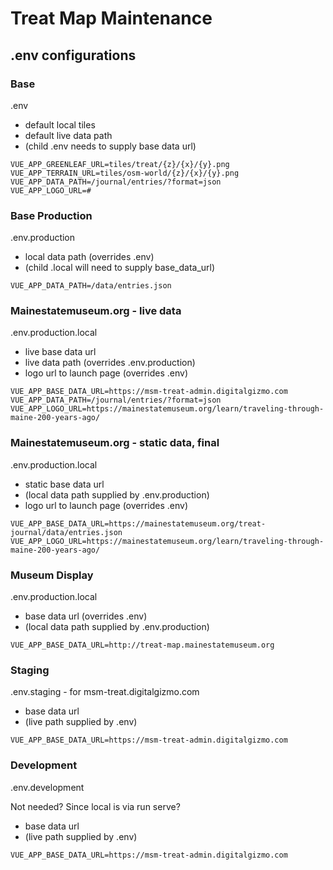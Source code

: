 # Treat Map Maintenance

##  .env configurations

### Base

.env

- default local tiles
- default live data path
- (child .env needs to supply base data url)

```
VUE_APP_GREENLEAF_URL=tiles/treat/{z}/{x}/{y}.png
VUE_APP_TERRAIN_URL=tiles/osm-world/{z}/{x}/{y}.png
VUE_APP_DATA_PATH=/journal/entries/?format=json
VUE_APP_LOGO_URL=#
```

### Base Production

.env.production

- local data path (overrides .env)
- (child .local will need to supply base_data_url)

```
VUE_APP_DATA_PATH=/data/entries.json
```

### Mainestatemuseum.org - live data

.env.production.local

- live base data url 
- live data path (overrides .env.production)
- logo url to launch page (overrides .env)

```
VUE_APP_BASE_DATA_URL=https://msm-treat-admin.digitalgizmo.com
VUE_APP_DATA_PATH=/journal/entries/?format=json
VUE_APP_LOGO_URL=https://mainestatemuseum.org/learn/traveling-through-maine-200-years-ago/
```

### Mainestatemuseum.org - static data, final

.env.production.local

- static base data url 
- (local data path supplied by .env.production)
- logo url to launch page (overrides .env)

```
VUE_APP_BASE_DATA_URL=https://mainestatemuseum.org/treat-journal/data/entries.json
VUE_APP_LOGO_URL=https://mainestatemuseum.org/learn/traveling-through-maine-200-years-ago/
```

### Museum Display

.env.production.local

- base data url (overrides .env)
- (local data path supplied by .env.production)

```
VUE_APP_BASE_DATA_URL=http://treat-map.mainestatemuseum.org
```

### Staging

.env.staging - for msm-treat.digitalgizmo.com

- base data url 
- (live path supplied by .env)

```
VUE_APP_BASE_DATA_URL=https://msm-treat-admin.digitalgizmo.com
```

### Development

.env.development

Not needed? Since local is via run serve?

- base data url 
- (live path supplied by .env)

```
VUE_APP_BASE_DATA_URL=https://msm-treat-admin.digitalgizmo.com
```

